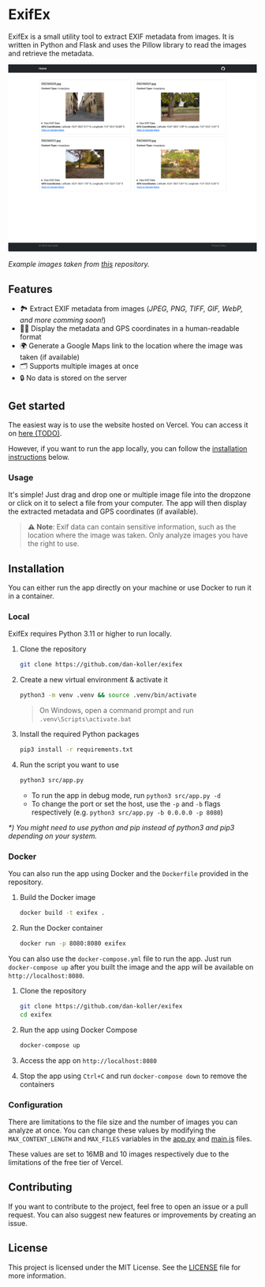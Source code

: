 # ExifEx

ExifEx is a small utility tool to extract EXIF metadata from images. It is written in Python and Flask and uses the Pillow library to read the images and retrieve the metadata.

![Screenshot of the app](res/screenshot.png)

_Example images taken from [this](https://github.com/ianare/exif-samples) repository._

## Features

-   🏞️ Extract EXIF metadata from images (_JPEG, PNG, TIFF, GIF, WebP, and more comming soon!_)
-   🕵️‍♀️ Display the metadata and GPS coordinates in a human-readable format
-   🌍 Generate a Google Maps link to the location where the image was taken (if available)
-   🗂️ Supports multiple images at once
-   🔒 No data is stored on the server

## Get started

<!-- TODO: Add link to hosted website once it's available -->

The easiest way is to use the website hosted on Vercel. You can access it on [here (TODO)](README).

However, if you want to run the app locally, you can follow the [installation instructions](#installation) below.

### Usage

It's simple! Just drag and drop one or multiple image file into the dropzone or click on it to select a file from your computer. The app will then display the extracted metadata and GPS coordinates (if available).

> **⚠️ Note**: Exif data can contain sensitive information, such as the location where the image was taken. Only analyze images you have the right to use.

## Installation

You can either run the app directly on your machine or use Docker to run it in a container.

### Local

ExifEx requires Python 3.11 or higher to run locally.

1. Clone the repository

    ```bash
    git clone https://github.com/dan-koller/exifex
    ```

2. Create a new virtual environment & activate it

    ```bash
    python3 -m venv .venv && source .venv/bin/activate
    ```

    > On Windows, open a command prompt and run `.venv\Scripts\activate.bat`

3. Install the required Python packages

    ```bash
    pip3 install -r requirements.txt
    ```

4. Run the script you want to use

    ```bash
    python3 src/app.py
    ```

    - To run the app in debug mode, run `python3 src/app.py -d`
    - To change the port or set the host, use the `-p` and `-b` flags respectively (e.g. `python3 src/app.py -b 0.0.0.0 -p 8080`)

_\*) You might need to use python and pip instead of python3 and pip3 depending on your system._

### Docker

You can also run the app using Docker and the `Dockerfile` provided in the repository.

1. Build the Docker image

    ```bash
    docker build -t exifex .
    ```

2. Run the Docker container

    ```bash
    docker run -p 8080:8080 exifex
    ```

You can also use the `docker-compose.yml` file to run the app. Just run `docker-compose up` after you built the image and the app will be available on `http://localhost:8080`.

1. Clone the repository

    ```bash
    git clone https://github.com/dan-koller/exifex
    cd exifex
    ```

2. Run the app using Docker Compose

    ```bash
    docker-compose up
    ```

3. Access the app on `http://localhost:8080`

4. Stop the app using `Ctrl+C` and run `docker-compose down` to remove the containers

### Configuration

There are limitations to the file size and the number of images you can analyze at once. You can change these values by modifying the `MAX_CONTENT_LENGTH` and `MAX_FILES` variables in the [app.py](src/app.py) and [main.js](src/static/js/main.js) files.

These values are set to 16MB and 10 images respectively due to the limitations of the free tier of Vercel.

## Contributing

If you want to contribute to the project, feel free to open an issue or a pull request. You can also suggest new features or improvements by creating an issue.

## License

This project is licensed under the MIT License. See the [LICENSE](LICENSE) file for more information.
